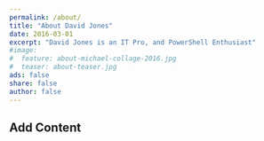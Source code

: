 ```yaml
---
permalink: /about/
title: "About David Jones"
date: 2016-03-01
excerpt: "David Jones is an IT Pro, and PowerShell Enthusiast"
#image:
#  feature: about-michael-collage-2016.jpg
#  teaser: about-teaser.jpg
ads: false
share: false
author: false
---
```

## Add Content